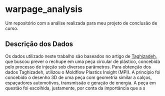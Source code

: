# warpage_analysis
Um repositório com a análise realizada para meu projeto de conclusão de curso. 

## Descrição dos Dados
Os dados utilizado neste trabalho são baseados no artigo de [Taghizadeh](http://jps.shirazu.ac.ir/article_1744_b7eb8ed50d88a80fe3a7ade4b30059fb.pdf), que buscou prever o rechupe em uma peça circular de plástico, concebida pelo processo de injeção sob diversos parâmetros. Para obtenção dos dados Taghizadeh, utilizou o Moldflow Plastics Insight (MPI).
A princípio foi concebido o desenho 3D de uma peça com geometria similar a calços, espaçadores automotivos, transmissão e geração de energia. A peça em questão foi escolhida, justamente, por conta da importância que a s
<!--stackedit_data:
eyJoaXN0b3J5IjpbMTYyMzY2NzUzXX0=
-->